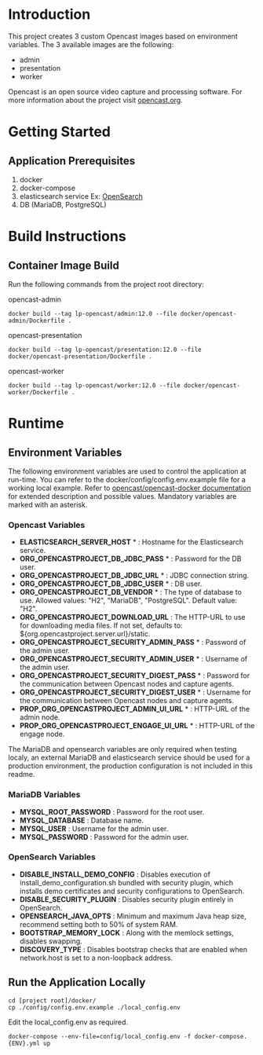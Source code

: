 # Introduction
This project creates 3 custom Opencast images based on environment variables. The 3 available images are the following:
-   admin
-   presentation
-   worker

Opencast is an open source video capture and processing software. For more information about the project visit [opencast.org](https://opencast.org/).

# Getting Started
## Application Prerequisites
1. docker
1. docker-compose
1. elasticsearch service Ex: [OpenSearch](https://opensearch.org/)
1. DB (MariaDB, PostgreSQL)

# Build Instructions
## Container Image Build
Run the following commands from the project root directory:

opencast-admin
```
docker build --tag lp-opencast/admin:12.0 --file docker/opencast-admin/Dockerfile .
```
opencast-presentation
```
docker build --tag lp-opencast/presentation:12.0 --file docker/opencast-presentation/Dockerfile .
```
opencast-worker
```
docker build --tag lp-opencast/worker:12.0 --file docker/opencast-worker/Dockerfile .
```

# Runtime
## Environment Variables
The following environment variables are used to control the application at run-time. You can refer to the docker/config/config.env.example file for a working local example. Refer to [opencast/opencast-docker documentation](https://github.com/opencast/opencast-docker#readme) for extended description and possible values. Mandatory variables are marked with an asterisk.

### Opencast Variables
-   **ELASTICSEARCH_SERVER_HOST** * : Hostname for the Elasticsearch service.
-   **ORG_OPENCASTPROJECT_DB_JDBC_PASS** * : Password for the DB user.
-   **ORG_OPENCASTPROJECT_DB_JDBC_URL** * : JDBC connection string.
-   **ORG_OPENCASTPROJECT_DB_JDBC_USER** * : DB user.
-   **ORG_OPENCASTPROJECT_DB_VENDOR** * : The type of database to use. Allowed values: "H2", "MariaDB", "PostgreSQL". Default value: "H2".
-   **ORG_OPENCASTPROJECT_DOWNLOAD_URL** : The HTTP-URL to use for downloading media files. If not set, defaults to: ${org.opencastproject.server.url}/static.
-   **ORG_OPENCASTPROJECT_SECURITY_ADMIN_PASS** * : Password of the admin user.
-   **ORG_OPENCASTPROJECT_SECURITY_ADMIN_USER** * : Username of the admin user.
-   **ORG_OPENCASTPROJECT_SECURITY_DIGEST_PASS** * : Password for the communication between Opencast nodes and capture agents.
-   **ORG_OPENCASTPROJECT_SECURITY_DIGEST_USER** * : Username for the communication between Opencast nodes and capture agents.
-   **PROP_ORG_OPENCASTPROJECT_ADMIN_UI_URL** * : HTTP-URL of the admin node.
-   **PROP_ORG_OPENCASTPROJECT_ENGAGE_UI_URL** * : HTTP-URL of the engage node.

The MariaDB and opensearch variables are only required when testing localy, an external MariaDB and elasticsearch service should be used for a production environment, the production configuration is not included in this readme.
### MariaDB Variables
-   **MYSQL_ROOT_PASSWORD** : Password for the root user.
-   **MYSQL_DATABASE** : Database name.
-   **MYSQL_USER** : Username for the admin user.
-   **MYSQL_PASSWORD** : Password for the admin user.

### OpenSearch Variables
-   **DISABLE_INSTALL_DEMO_CONFIG** : Disables execution of install_demo_configuration.sh bundled with security plugin, which installs demo certificates and security configurations to OpenSearch.
-   **DISABLE_SECURITY_PLUGIN** : Disables security plugin entirely in OpenSearch.
-   **OPENSEARCH_JAVA_OPTS** : Minimum and maximum Java heap size, recommend setting both to 50% of system RAM.
-   **BOOTSTRAP_MEMORY_LOCK** : Along with the memlock settings, disables swapping.
-   **DISCOVERY_TYPE** : Disables bootstrap checks that are enabled when network.host is set to a non-loopback address.

## Run the Application Locally
```
cd [project root]/docker/
cp ./config/config.env.example ./local_config.env
```
Edit the local_config.env as required.
```
docker-compose --env-file=config/local_config.env -f docker-compose.{ENV}.yml up
```
